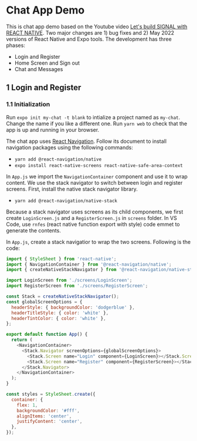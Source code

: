 # Chat App Demo

This is chat app demo based on the Youtube video [Let's build SIGNAL with REACT NATIVE](https://youtu.be/MJzmZ9qmdaE). Two major changes are 1) bug fixes and 2) May 2022 versions of React Native and Expo tools. The development has three phases:

- Login and Register
- Home Screen and Sign out
- Chat and Messages

## 1 Login and Register

### 1.1 Initialization

Run `expo init my-chat -t blank` to intialize a project named as `my-chat`. Change the name if you like a different one. Run `yarn web` to check that the app is up and running in your browser.

The chat app uses [React Navigation](https://reactnavigation.org/docs/getting-started/). Follow its document to install navigation packages using the following commands:

- `yarn add @react-navigation/native`
- `expo install react-native-screens react-native-safe-area-context`

In `App.js` we import the `NavigationContainer` component and use it to wrap content. We use the stack navigator to switch between login and register screens. First, install the native stack navigator library.

- `yarn add @react-navigation/native-stack`

Because a stack navigator uses screens as its child components, we first create `LoginScreen.js` and a `RegisterScreen.js` in `screens` folder. In VS Code, use `rnfes` (react native function export with style) code emmet to generate the contents.

In `App.js`, create a stack navigatior to wrap the two screens. Following is the code:

```js
import { StyleSheet } from 'react-native';
import { NavigationContainer } from '@react-navigation/native';
import { createNativeStackNavigator } from '@react-navigation/native-stack';

import LoginScreen from './screens/LoginScreen';
import RegisterScreen from './screens/RegisterScreen';

const Stack = createNativeStackNavigator();
const globalScreenOptions = {
  headerStyle: { backgroundColor: 'dodgerblue' },
  headerTitleStyle: { color: 'white' },
  headerTintColor: { color: 'white' },
};

export default function App() {
  return (
    <NavigationContainer>
      <Stack.Navigator screenOptions={globalScreenOptions}>
        <Stack.Screen name="Login" component={LoginScreen}></Stack.Screen>
        <Stack.Screen name="Register" component={RegisterScreen}></Stack.Screen>
      </Stack.Navigator>
    </NavigationContainer>
  );
}

const styles = StyleSheet.create({
  container: {
    flex: 1,
    backgroundColor: '#fff',
    alignItems: 'center',
    justifyContent: 'center',
  },
});
```

